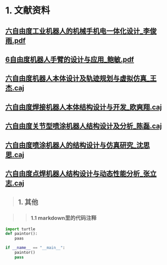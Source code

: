 # 1. 文献资料

## [六自由度工业机器人的机械手机电一体化设计_李俊雨.pdf](https://kns.cnki.net/kcms/detail/detail.aspx?dbcode=CJFD&dbname=CJFDLAST2020&filename=SDJI202003093&v=AY%25mmd2BbFE2K9sDAmWRAhWPO0KG7QwjQgS2NH1iQ36G900VFddC3FhAmIqZcVoyZyY2X)

## [6自由度机器人手臂的设计与应用_鲍敏.pdf](https://kns.cnki.net/kcms/detail/detail.aspx?dbcode=CJFD&dbname=CJFDLAST2019&filename=HLKX201925057&v=noY3KdLl2SU7mFIvVw61Q4KSYCOomTCAKdbBzopKUGW8oZ9SikQTayPfQHhshR%25mmd2BG)

## [六自由度机器人本体设计及轨迹规划与虚拟仿真_王杰.caj](https://kns.cnki.net/kcms/detail/detail.aspx?dbcode=CMFD&dbname=CMFD201502&filename=1015574537.nh&v=le%25mmd2Ftyx0YS5c19rbYa2%25mmd2Bm1pUM3ztEqY%25mmd2Fiv3kpYNKYdtTYxw7kOoIWbrsv1Gr0TLH%25mmd2F)

## [六自由度焊接机器人本体结构设计与开发_欧爽翔.caj](https://kns.cnki.net/kcms/detail/detail.aspx?dbcode=CMFD&dbname=CMFD201501&filename=1014379583.nh&v=yebcuv0x4wzyEQL40GBb7sthzA15lpXqb8%25mmd2F9vqPEVZge1YxQIPwh%25mmd2FlpdhnhrSm%25mmd2Bh)

## [六自由度关节型喷涂机器人结构设计及分析_陈磊.caj](https://kns.cnki.net/kcms/detail/detail.aspx?dbcode=CMFD&dbname=CMFD201601&filename=1015967228.nh&v=dxHUvHKNw7IR4OsrKPi8StGpp3vyFX9vU0c7sFx0To00819rpPIImw1dNAEELkv6)

## [六自由度喷涂机器人的结构设计与仿真研究_沈思思.caj](https://kns.cnki.net/kcms/detail/detail.aspx?dbcode=CMFD&dbname=CMFD201502&filename=1015579930.nh&v=hqythXUgxUDtTGzr4cJ97kzUGu7VHVUf6n95Oz20Hj0j%25mmd2BaftN%25mmd2FetNaG%25mmd2BaqIStJ0y)

## [六自由度点焊机器人结构设计与动态性能分析_张立志.caj](https://kns.cnki.net/kcms/detail/detail.aspx?dbcode=CMFD&dbname=CMFD201301&filename=1013116093.nh&v=HCsHSZq8V%25mmd2BN3GDHRMyhlnX8rB1F2eJL2R3ULcfPQCjEJeLfo8vaEa8IerG%25mmd2F7p92K)

>## 1. 其他

>>### 1.1 markdown里的代码注释

```python
import turtle
def paintor():
    paas

if __name__ == "__main__":
    paintor()
    pass
```
